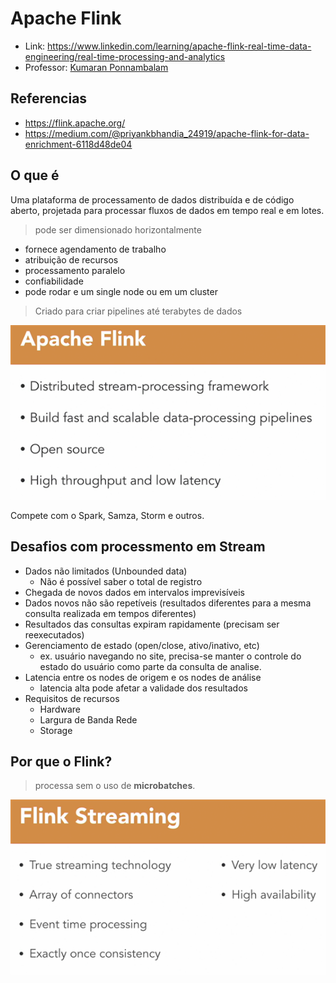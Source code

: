 # Apache Flink

- Link: https://www.linkedin.com/learning/apache-flink-real-time-data-engineering/real-time-processing-and-analytics
- Professor: [Kumaran Ponnambalam](https://www.linkedin.com/learning/instructors/kumaran-ponnambalam)

## Referencias
- https://flink.apache.org/
- https://medium.com/@priyankbhandia_24919/apache-flink-for-data-enrichment-6118d48de04

## O que é

Uma plataforma de processamento de dados distribuída e de código aberto, projetada para processar fluxos de dados em tempo real e em lotes.
> pode ser dimensionado horizontalmente
- fornece agendamento de trabalho
- atribuição de recursos
- processamento paralelo
- confiabilidade
- pode rodar e um single node ou em um cluster

> Criado para criar pipelines até terabytes de dados

![alt text](image.png)

Compete com o Spark, Samza, Storm e outros.

## Desafios com processmento em Stream

- Dados não limitados (Unbounded data)
    - Não é possível saber o total de registro
- Chegada de novos dados em intervalos imprevisíveis
- Dados novos não são repetíveis (resultados diferentes para a mesma consulta realizada em tempos diferentes)
- Resultados das consultas expiram rapidamente (precisam ser reexecutados)
- Gerenciamento de estado (open/close, ativo/inativo, etc)
    - ex. usuário navegando no site, precisa-se manter o controle do estado do usuário como parte da consulta de analise.
- Latencia entre os nodes de origem e os nodes de análise
    - latencia alta pode afetar a validade dos resultados
- Requisitos de recursos
    - Hardware
    - Largura de Banda Rede
    - Storage

## Por que o Flink?

> processa sem o uso de **microbatches**.

![alt text](image-1.png)















